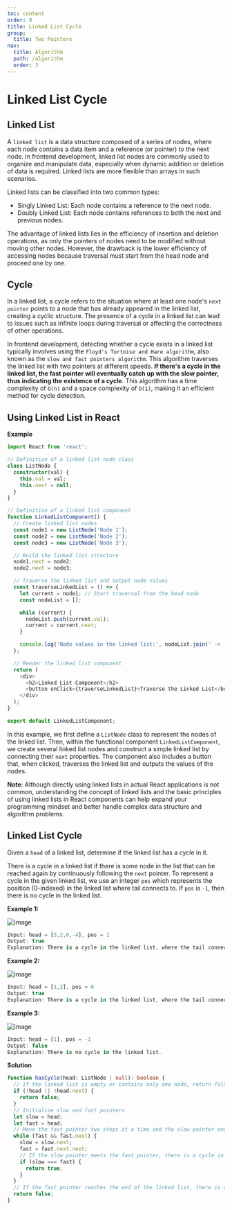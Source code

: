 ```yaml
---
toc: content
order: 8
title: Linked List Cycle
group:
  title: Two Pointers
nav:
  title: Algorithm
  path: /algorithm
  order: 3
---
```


# Linked List Cycle

## Linked List

A `linked list` is a data structure composed of a series of nodes, where each node contains a data item and a reference (or pointer) to the next node. In frontend development, linked list nodes are commonly used to organize and manipulate data, especially when dynamic addition or deletion of data is required. Linked lists are more flexible than arrays in such scenarios.

Linked lists can be classified into two common types:

- Singly Linked List: Each node contains a reference to the next node.
- Doubly Linked List: Each node contains references to both the next and previous nodes.

The advantage of linked lists lies in the efficiency of insertion and deletion operations, as only the pointers of nodes need to be modified without moving other nodes. However, the drawback is the lower efficiency of accessing nodes because traversal must start from the head node and proceed one by one.

## Cycle

In a linked list, a cycle refers to the situation where at least one node's `next pointer` points to a node that has already appeared in the linked list, creating a cyclic structure. The presence of a cycle in a linked list can lead to issues such as infinite loops during traversal or affecting the correctness of other operations.

In frontend development, detecting whether a cycle exists in a linked list typically involves using the `Floyd's Tortoise and Hare algorithm`, also known as the `slow and fast pointers algorithm`. This algorithm traverses the linked list with two pointers at different speeds. **If there's a cycle in the linked list, the fast pointer will eventually catch up with the slow pointer, thus indicating the existence of a cycle**. This algorithm has a time complexity of `O(n)` and a space complexity of `O(1)`, making it an efficient method for cycle detection.

## Using Linked List in React

**Example**

```ts
import React from 'react';

// Definition of a linked list node class
class ListNode {
  constructor(val) {
    this.val = val;
    this.next = null;
  }
}

// Definition of a linked list component
function LinkedListComponent() {
  // Create linked list nodes
  const node1 = new ListNode('Node 1');
  const node2 = new ListNode('Node 2');
  const node3 = new ListNode('Node 3');

  // Build the linked list structure
  node1.next = node2;
  node2.next = node3;

  // Traverse the linked list and output node values
  const traverseLinkedList = () => {
    let current = node1; // Start traversal from the head node
    const nodeList = [];

    while (current) {
      nodeList.push(current.val);
      current = current.next;
    }

    console.log('Node values in the linked list:', nodeList.join(' -> '));
  };

  // Render the linked list component
  return (
    <div>
      <h2>Linked List Component</h2>
      <button onClick={traverseLinkedList}>Traverse the Linked List</button>
    </div>
  );
}

export default LinkedListComponent;
```

In this example, we first define a `ListNode` class to represent the nodes of the linked list. Then, within the functional component `LinkedListComponent`, we create several linked list nodes and construct a simple linked list by connecting their `next` properties. The component also includes a button that, when clicked, traverses the linked list and outputs the values of the nodes.

**Note**: Although directly using linked lists in actual React applications is not common, understanding the concept of linked lists and the basic principles of using linked lists in React components can help expand your programming mindset and better handle complex data structure and algorithm problems.

## Linked List Cycle

Given a `head` of a linked list, determine if the linked list has a cycle in it.

There is a cycle in a linked list if there is some node in the list that can be reached again by continuously following the `next` pointer. To represent a cycle in the given linked list, we use an integer `pos` which represents the position (0-indexed) in the linked list where tail connects to. If `pos` is `-1`, then there is no cycle in the linked list.

**Example 1:**

![image](https://assets.leetcode-cn.com/aliyun-lc-upload/uploads/2018/12/07/circularlinkedlist.png)

```ts
Input: head = [3,2,0,-4], pos = 1
Output: true
Explanation: There is a cycle in the linked list, where the tail connects to the 1st node.
```

**Example 2:**

![image](https://assets.leetcode-cn.com/aliyun-lc-upload/uploads/2018/12/07/circularlinkedlist_test2.png)

```ts
Input: head = [1,2], pos = 0
Output: true
Explanation: There is a cycle in the linked list, where the tail connects to the 0th node.
```

**Example 3:**

![image](https://assets.leetcode-cn.com/aliyun-lc-upload/uploads/2018/12/07/circularlinkedlist_test3.png)

```ts
Input: head = [1], pos = -1
Output: false
Explanation: There is no cycle in the linked list.
```

**Solution**

```ts
function hasCycle(head: ListNode | null): boolean {
  // If the linked list is empty or contains only one node, return false
  if (!head || !head.next) {
    return false;
  }
  // Initialize slow and fast pointers
  let slow = head;
  let fast = head;
  // Move the fast pointer two steps at a time and the slow pointer one step at a time
  while (fast && fast.next) {
    slow = slow.next;
    fast = fast.next.next;
    // If the slow pointer meets the fast pointer, there is a cycle in the linked list
    if (slow === fast) {
      return true;
    }
  }
  // If the fast pointer reaches the end of the linked list, there is no cycle
  return false;
}
```
